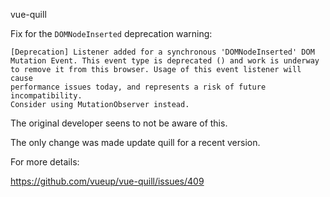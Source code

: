 vue-quill

Fix for the `DOMNodeInserted` deprecation warning:

    [Deprecation] Listener added for a synchronous 'DOMNodeInserted' DOM 
    Mutation Event. This event type is deprecated () and work is underway 
    to remove it from this browser. Usage of this event listener will cause 
    performance issues today, and represents a risk of future incompatibility. 
    Consider using MutationObserver instead.

The original developer seens to not be aware of this.

The only change was made update quill for a recent version.

For more details:

https://github.com/vueup/vue-quill/issues/409